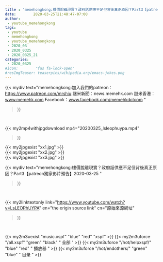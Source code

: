 ```yaml
---
title : "memehongkong:樓價脫離現實？政府話供應不足但背後真正原因？Part3【patreon獨家影片預告】2020-03-25 "
date:        2020-03-25T21:48:47-07:00
author:
 - youtube_memehongkong
tags:
 - youtube
 - memehongkong
 - youtube_memehongkong
 - 2020_03
 - 2020_0325
 - 2020_0325_21
categories:
 - 2020_0325
#icon:        "fas fa-lock-open"
#resImgTeaser: teaserpics/wikipedia.org/emacs-jokes.png
---
```


{{< mydiv text="memehongkong:加入我們的patreon：https://www.patreon.com/mrshiu 謎米新聞：news.memehk.com 謎米香港： www.memehk.com Facebook：www.facebook.com/memehkdotcom "
>}}
<br>


{{< my2mp4withjpgdownload mp4="20200325_lsleophuypa.mp4"
>}}

{{< my2jpgexist "xx1.jpg" >}}<br>
{{< my2jpgexist "xx2.jpg" >}}<br>
{{< my2jpgexist "xx3.jpg" >}}<br>



{{< mydiv text="memehongkong:樓價脫離現實？政府話供應不足但背後真正原因？Part3【patreon獨家影片預告】2020-03-25 "
>}}
<br>

{{< my2linktextonly link="https://www.youtube.com/watch?v=LsLEOPhUYPA"
en="the origin source link" cn="原始來源網址"
>}}


<br>

{{< my2m3uexist "music.xspf"        "blue"   "red"    "xspf" >}} {{< my2m3uforce "/all.xspf"         "green"  "black"  " 全部 " >}} {{< my2m3uforce "/hot/helpxspf/"    "blue"   "red"    " 播放器 " >}} {{< my2m3uforce "/hot/endothers/"   "green"  "blue"   " 目录 " >}} 
